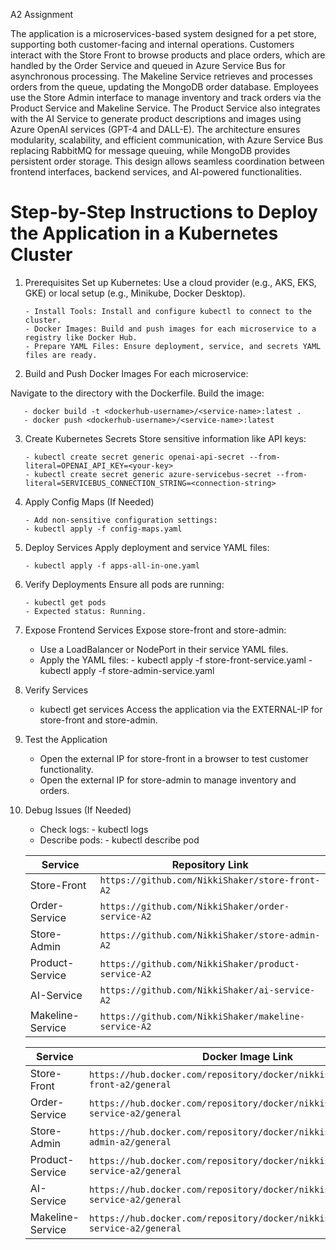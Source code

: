 A2 Assignment


The application is a microservices-based system designed for a pet store, supporting both customer-facing and internal operations. Customers interact with the Store Front to browse products and place orders, which are handled by the Order Service and queued in Azure Service Bus for asynchronous processing. The Makeline Service retrieves and processes orders from the queue, updating the MongoDB order database. Employees use the Store Admin interface to manage inventory and track orders via the Product Service and Makeline Service. The Product Service also integrates with the AI Service to generate product descriptions and images using Azure OpenAI services (GPT-4 and DALL-E). The architecture ensures modularity, scalability, and efficient communication, with Azure Service Bus replacing RabbitMQ for message queuing, while MongoDB provides persistent order storage. This design allows seamless coordination between frontend interfaces, backend services, and AI-powered functionalities.


# Step-by-Step Instructions to Deploy the Application in a Kubernetes Cluster

1. Prerequisites
Set up Kubernetes: Use a cloud provider (e.g., AKS, EKS, GKE) or local setup (e.g., Minikube, Docker Desktop).

       - Install Tools: Install and configure kubectl to connect to the cluster.
       - Docker Images: Build and push images for each microservice to a registry like Docker Hub.
       - Prepare YAML Files: Ensure deployment, service, and secrets YAML files are ready.
3. Build and Push Docker Images
For each microservice:

Navigate to the directory with the Dockerfile.
Build the image:

       - docker build -t <dockerhub-username>/<service-name>:latest .
       - docker push <dockerhub-username>/<service-name>:latest
       
3. Create Kubernetes Secrets
Store sensitive information like API keys:

       - kubectl create secret generic openai-api-secret --from-literal=OPENAI_API_KEY=<your-key>
       - kubectl create secret generic azure-servicebus-secret --from-literal=SERVICEBUS_CONNECTION_STRING=<connection-string>
   
5. Apply Config Maps (If Needed)

       - Add non-sensitive configuration settings:
       - kubectl apply -f config-maps.yaml
       
6. Deploy Services
Apply deployment and service YAML files:

       - kubectl apply -f apps-all-in-one.yaml
   
8. Verify Deployments
Ensure all pods are running:

       - kubectl get pods
       - Expected status: Running.
   
10. Expose Frontend Services
Expose store-front and store-admin:

       - Use a LoadBalancer or NodePort in their service YAML files.
       - Apply the YAML files:
              - kubectl apply -f store-front-service.yaml
              - kubectl apply -f store-admin-service.yaml
         
12. Verify Services
       - kubectl get services
Access the application via the EXTERNAL-IP for store-front and store-admin.

13. Test the Application
       - Open the external IP for store-front in a browser to test customer functionality.
       - Open the external IP for store-admin to manage inventory and orders.
14. Debug Issues (If Needed)
       - Check logs:
              - kubectl logs <pod-name>
       - Describe pods:
              - kubectl describe pod <pod-name>
       
       
       | **Service**         | **Repository Link**                       |
       |---------------------|-------------------------------------------|
       | Store-Front         | `https://github.com/NikkiShaker/store-front-A2`                           |
       | Order-Service       | `https://github.com/NikkiShaker/order-service-A2`                           |
       | Store-Admin         | `https://github.com/NikkiShaker/store-admin-A2`                           |
       | Product-Service     | `https://github.com/NikkiShaker/product-service-A2`                           |
       | AI-Service          | `https://github.com/NikkiShaker/ai-service-A2`                           |
       | Makeline-Service    | `https://github.com/NikkiShaker/makeline-service-A2`                           |


       

       | **Service**         | **Docker Image Link**                     |
       |---------------------|-------------------------------------------|
       | Store-Front         | `https://hub.docker.com/repository/docker/nikkishaker/store-front-a2/general`                           |
       | Order-Service       | `https://hub.docker.com/repository/docker/nikkishaker/order-service-a2/general`                           |
       | Store-Admin         | `https://hub.docker.com/repository/docker/nikkishaker/store-admin-a2/general`                           |
       | Product-Service     | `https://hub.docker.com/repository/docker/nikkishaker/product-service-a2/general`                           |
       | AI-Service          | `https://hub.docker.com/repository/docker/nikkishaker/ai-service-a2/general`                           |
       | Makeline-Service    | `https://hub.docker.com/repository/docker/nikkishaker/makeline-service-a2/general`                           |

